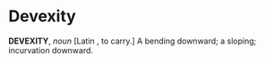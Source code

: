 # Devexity

**DEVEXITY**, _noun_ \[Latin , to carry.\] A bending downward; a sloping; incurvation downward.